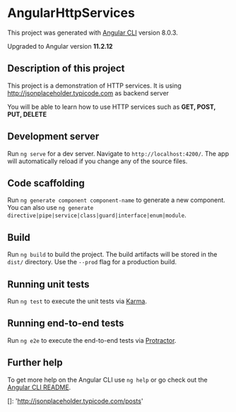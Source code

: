 # AngularHttpServices

This project was generated with [Angular CLI](https://github.com/angular/angular-cli) version 8.0.3.

Upgraded to Angular version **11.2.12**

## Description of this project

This project is a demonstration of HTTP services. It is using http://jsonplaceholder.typicode.com as backend server


You will be able to learn how to use HTTP services such as **GET, POST, PUT, DELETE**  

## Development server

Run `ng serve` for a dev server. Navigate to `http://localhost:4200/`. The app will automatically reload if you change any of the source files.

## Code scaffolding

Run `ng generate component component-name` to generate a new component. You can also use `ng generate directive|pipe|service|class|guard|interface|enum|module`.

## Build

Run `ng build` to build the project. The build artifacts will be stored in the `dist/` directory. Use the `--prod` flag for a production build.

## Running unit tests

Run `ng test` to execute the unit tests via [Karma](https://karma-runner.github.io).

## Running end-to-end tests

Run `ng e2e` to execute the end-to-end tests via [Protractor](http://www.protractortest.org/).

## Further help

To get more help on the Angular CLI use `ng help` or go check out the [Angular CLI README](https://github.com/angular/angular-cli/blob/master/README.md).


[]: 'http://jsonplaceholder.typicode.com/posts'
